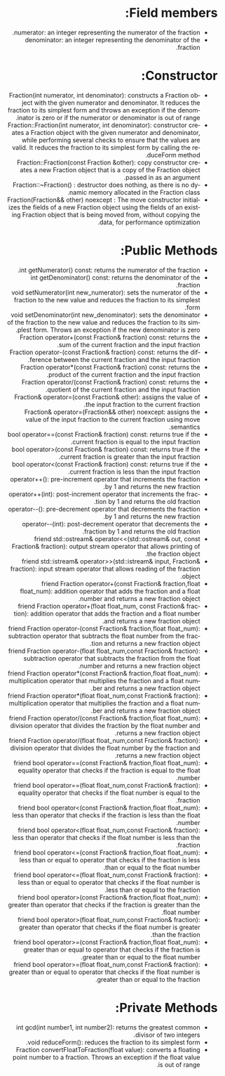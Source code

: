 <div dir="rtl" lang="en">

# Field members:

* numerator: an integer representing the numerator of the fraction.
* denominator: an integer representing the denominator of the fraction.

# Constructor:

* Fraction(int numerator, int denominator): constructs a Fraction object with the given numerator and denominator. 
It reduces the fraction to its simplest form and throws an exception if the denominator is zero or if the numerator or denominator is out of range.
* Fraction::Fraction(int numerator, int denominator): constructor creates a Fraction object with the given numerator and denominator, while performing several checks to ensure that the values are valid. It reduces the fraction to its simplest form by calling the reduceForm method.
* Fraction::Fraction(const Fraction &other): copy constructor creates a new Fraction object that is a copy of the Fraction object passed in as an argument.
* Fraction::~Fraction() : destructor does nothing, as there is no dynamic memory allocated in the Fraction class.
* Fraction(Fraction&& other) noexcept : The move constructor initializes the fields of a new Fraction object using the fields of an existing Fraction object that is being moved from, without copying the data, for performance optimization.
# Public Methods:

* int getNumerator() const: returns the numerator of the fraction.
* int getDenominator() const: returns the denominator of the fraction.
* void setNumerator(int new_numerator): sets the numerator of the fraction to the new value and reduces the fraction to its simplest form.
* void setDenominator(int new_denominator): sets the denominator of the fraction to the new value and reduces the fraction to its simplest form. Throws an exception if the new denominator is zero.
* Fraction operator+(const Fraction& fraction) const: returns the sum of the current fraction and the input fraction.
* Fraction operator-(const Fraction& fraction) const: returns the difference between the current fraction and the input fraction.
* Fraction operator*(const Fraction& fraction) const: returns the product of the current fraction and the input fraction.
* Fraction operator/(const Fraction& fraction) const: returns the quotient of the current fraction and the input fraction.
* Fraction& operator=(const Fraction& other): assigns the value of the input fraction to the current fraction.
* Fraction& operator=(Fraction&& other) noexcept: assigns the value of the input fraction to the current fraction using move semantics.
* bool operator==(const Fraction& fraction) const: returns true if the current fraction is equal to the input fraction.
* bool operator>(const Fraction& fraction) const: returns true if the current fraction is greater than the input fraction.
* bool operator<(const Fraction& fraction) const: returns true if the current fraction is less than the input fraction.
* operator++(): pre-increment operator that increments the fraction by 1 and returns the new fraction.
* operator++(int): post-increment operator that increments the fraction by 1 and returns the old fraction.
* operator--(): pre-decrement operator that decrements the fraction by 1 and returns the new fraction.
* operator--(int): post-decrement operator that decrements the fraction by 1 and returns the old fraction.
* friend std::ostream& operator<<(std::ostream& out, const Fraction& fraction): output stream operator that allows printing of the fraction object.
* friend std::istream& operator>>(std::istream& input, Fraction& fraction): input stream operator that allows reading of the fraction object.
* friend Fraction operator+(const Fraction& fraction,float float_num): addition operator that adds the fraction and a float number and returns a new fraction object.
* friend Fraction operator+(float float_num, const Fraction& fraction): addition operator that adds the fraction and a float number and returns a new fraction object.
* friend Fraction operator-(const Fraction& fraction,float float_num): subtraction operator that subtracts the float number from the fraction and returns a new fraction object.
* friend Fraction operator-(float float_num,const Fraction& fraction): subtraction operator that subtracts the fraction from the float number and returns a new fraction object.
* friend Fraction operator*(const Fraction& fraction,float float_num): multiplication operator that multiplies the fraction and a float number and returns a new fraction object.
* friend Fraction operator*(float float_num,const Fraction& fraction): multiplication operator that multiplies the fraction and a float number and returns a new fraction object.
* friend Fraction operator/(const Fraction& fraction,float float_num): division operator that divides the fraction by the float number and returns a new fraction object.
* friend Fraction operator/(float float_num,const Fraction& fraction): division operator that divides the float number by the fraction and returns a new fraction object.
* friend bool operator==(const Fraction& fraction,float float_num): equality operator that checks if the fraction is equal to the float number.
* friend bool operator==(float float_num,const Fraction& fraction): equality operator that checks if the float number is equal to the fraction.
* friend bool operator<(const Fraction& fraction,float float_num): less than operator that checks if the fraction is less than the float number.
* friend bool operator<(float float_num,const Fraction& fraction): less than operator that checks if the float number is less than the fraction.
* friend bool operator<=(const Fraction& fraction,float float_num): less than or equal to operator that checks if the fraction is less than or equal to the float number.
* friend bool operator<=(float float_num,const Fraction& fraction): less than or equal to operator that checks if the float number is less than or equal to the fraction.
* friend bool operator>(const Fraction& fraction,float float_num): greater than operator that checks if the fraction is greater than the float number.
* friend bool operator>(float float_num,const Fraction& fraction): greater than operator that checks if the float number is greater than the fraction.
* friend bool operator>=(const Fraction& fraction,float float_num): greater than or equal to operator that checks if the fraction is greater than or equal to the float number.
* friend bool operator>=(float float_num,const Fraction& fraction): greater than or equal to operator that checks if the float number is greater than or equal to the fraction.

# Private Methods:

* int gcd(int number1, int number2): returns the greatest common divisor of two integers.
* void reduceForm(): reduces the fraction to its simplest form.
* Fraction convertFloatToFraction(float value): converts a floating point number to a fraction. Throws an exception if the float value is out of range.

</div>

